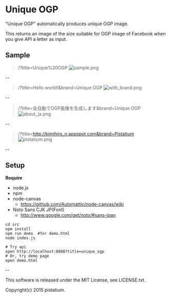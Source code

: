 # Unique OGP
"Unique OGP" automatically produces unique OGP image.

This returns an image of the size suitable for OGP image of Facebook when you give API a letter as input.

## Sample

> /?title=Unique%20OGP
![sample.png](https://raw.githubusercontent.com/pistatium/unique_ogp/master/resources/sample.png)

--  

> /?title=Hello world!&brand=Unique OGP
![with_brand.png](https://raw.githubusercontent.com/pistatium/unique_ogp/master/resources/with_brand.png)
  
--

> /?title=全自動でOGP画像を生成します&brand=Unique OGP
![about_ja.png](https://raw.githubusercontent.com/pistatium/unique_ogp/master/resources/about_ja.png)
  
--

> /?title=http://kimihiro_n.appspot.com&brand=Pistatium
![pistatium.png](https://raw.githubusercontent.com/pistatium/unique_ogp/master/resources/pistatium.png)

--

## Setup

__Require__
* node.js
* npm
* node-canvas
    * https://github.com/Automattic/node-canvas/wiki
* Noto Sans CJK JP(Font)
    * http://www.google.com/get/noto/#sans-jpan

```
cd src
npm install
npm run demo  #for demo.html
node index.js

# Try api
open http://localhost:8088?title=unique_ogp
# Or, try demo page
open demo.html
```

--

This software is released under the MIT License, see LICENSE.txt.

Copyright(c) 2015 pistatium.
